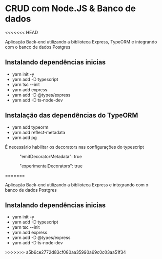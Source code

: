 <div>
    <h1>CRUD com Node.JS & Banco de dados</h2>
<<<<<<< HEAD
        <p>Aplicação Back-end utilizando a biblioteca Express, TypeORM e integrando com o banco de dados Postgres</p>
        <div>
            <h2>Instalando dependências inicias</h2>
            <ul>
                <li>
                    <!-- package.json -->
                    yarn init -y
                </li>
                <li>
                    <!-- Adicionando o typescript como dependência de desenvolvimento -->
                    yarn add -D typescript
                </li>
                <li>
                    <!-- Arquivo de configuração do typescript -->
                    yarn tsc --init
                </li>
                <li>
                    <!-- Express -->
                    yarn add express
                </li>
                <li>
                    <!-- Tipagens do Express -->
                    yarn add -D @types/express
                </li>
                <li>
                    <!-- Ferramenta para facilitar no desenvolvimento, une 3 em 1, tsc(converte o código ts -> js) + node(executa o código) + nodemon(Observa mudanças) -->
                    yarn add -D ts-node-dev
                </li>
            </ul>
        </div>
        <div>
            <!-- TypeORM é um biblioteca para facilitar o mapeamento de objetos e vincular com o banco de dados -->
            <h2>Instalação das dependências do TypeORM</h2>
            <ul>
                <!-- TypeORM -->
                <li>yarn add typeorm</li>
                <!-- Lib que permite o uso de Notations dentro de uma aplicação -->
                <li>yarn add reflect-metadata</li>
                <!-- Driver do postgres -->
                <li>yarn add pg</li>
            </ul>
            <p>É necessário habilitar os decorators nas configurações do typescript</p>
            <ol>
                <ul>"emitDecoratorMetadata": true</ul>
                <ul>"experimentalDecorators": true</ul>
            </ol>
        </div>
</div>
=======
        <p>Aplicação Back-end utilizando a biblioteca Express e integrando com o banco de dados Postgres</p>
        <h2>Instalando dependências inicias</h2>
        <ul>
            <li>
                <!-- package.json -->
                yarn init -y
            </li>
            <li>
                <!-- Adicionando o typescript como dependência de desenvolvimento -->
                yarn add -D typescript
            </li>
            <li>
                <!-- Arquivo de configuração do typescript -->
                yarn tsc --init
            </li>
            <li>
                <!-- Express -->
                yarn add express
            </li>
            <li>
                <!-- Tipagens do Express -->
                yarn add -D @types/express
            </li>
            <li>
                <!-- Ferramenta para facilitar no desenvolvimento, une 3 em 1, tsc(converte o código ts -> js) + node(executa o código) + nodemon(Observa mudanças) -->
                yarn add -D ts-node-dev
            </li>
        </ul>
</div>
>>>>>>> a5b6ce2772d83cf080aa35990a69c0c03aa51f34
